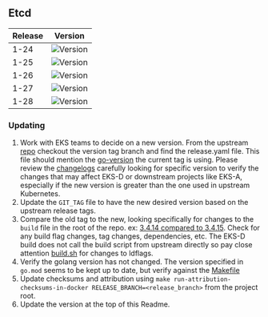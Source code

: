 ## **Etcd**

| Release | Version                                                      |
|---------|--------------------------------------------------------------|
| 1-24    | ![Version](https://img.shields.io/badge/version-v3.5.9-blue) |
| 1-25    | ![Version](https://img.shields.io/badge/version-v3.5.9-blue) |
| 1-26    | ![Version](https://img.shields.io/badge/version-v3.5.9-blue) |
| 1-27    | ![Version](https://img.shields.io/badge/version-v3.5.9-blue) |
| 1-28    | ![Version](https://img.shields.io/badge/version-v3.5.9-blue) |

### Updating

1. Work with EKS teams to decide on a new version. From the upstream [repo](https://github.com/etcd-io/etcd) checkout the version tag branch and find the release.yaml file. This file should mention the [go-version](https://github.com/etcd-io/etcd/blob/cecbe35ce0703cd0f8d2063dad4a9e541ae317e5/.github/workflows/release.yaml#L10) the current tag is using. 
Please review the [changelogs](https://github.com/etcd-io/etcd/blob/main/CHANGELOG/CHANGELOG-3.6.md) carefully looking for specific version to verify the changes that may affect EKS-D or downstream projects like EKS-A, especially if the new
version is greater than the one used in upstream Kubernetes.
1. Update the `GIT_TAG` file to have the new desired version based on the upstream release tags.
1. Compare the old tag to the new, looking specifically for changes to the `build` file in the root of the repo. 
ex: [3.4.14 compared to 3.4.15](https://github.com/etcd-io/etcd/compare/v3.4.14...v3.4.15). Check for any build flag changes, tag changes, dependencies, etc.
The EKS-D build does not call the build script from upstream directly so pay close attention [build.sh](https://github.com/etcd-io/etcd/blob/main/scripts/build.sh) for changes
to ldflags.
1. Verify the golang version has not changed. The version specified in `go.mod` seems to be kept up to date, but verify against the [Makefile](https://github.com/etcd-io/etcd/blob/main/Makefile#L42)
1. Update checksums and attribution using `make run-attribution-checksums-in-docker RELEASE_BRANCH=<release_branch>` from the project root.
1. Update the version at the top of this Readme.
